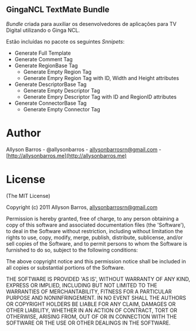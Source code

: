 GingaNCL TextMate Bundle
---------------------------------------

*Bundle* criada para auxiliar os desenvolvedores de aplicações para TV Digital utilizando o Ginga NCL.

Estão incluídas no pacote os seguintes *Snnipets*:

* Generate Full Template
* Generate Comment Tag
* Generate RegionBase Tag
	- Generate Empty Region Tag
	- Generate Empry Region Tag with ID, Width and Height attributes
* Generate DescriptorBase Tag
	- Generate Empty Descriptor Tag
	- Generate Empry Descriptor Tag with ID and RegionID attributes
* Generate ConnectorBase Tag
	- Generate Empty Connector Tag

<!-- ## Pré-Requisitos ## -->


Author
======

Allyson Barros - @allysonbarros - allysonbarrosrn@gmail.com - [http://allysonbarros.me](http://allysonbarros.me)


License
=======

(The MIT License)

Copyright (c) 2011 Allyson Barros, allysonbarrosrn@gmail.com

Permission is hereby granted, free of charge, to any person obtaining
a copy of this software and associated documentation files (the
'Software'), to deal in the Software without restriction, including
without limitation the rights to use, copy, modify, merge, publish,
distribute, sublicense, and/or sell copies of the Software, and to
permit persons to whom the Software is furnished to do so, subject to
the following conditions:

The above copyright notice and this permission notice shall be
included in all copies or substantial portions of the Software.

THE SOFTWARE IS PROVIDED 'AS IS', WITHOUT WARRANTY OF ANY KIND,
EXPRESS OR IMPLIED, INCLUDING BUT NOT LIMITED TO THE WARRANTIES OF
MERCHANTABILITY, FITNESS FOR A PARTICULAR PURPOSE AND NONINFRINGEMENT.
IN NO EVENT SHALL THE AUTHORS OR COPYRIGHT HOLDERS BE LIABLE FOR ANY
CLAIM, DAMAGES OR OTHER LIABILITY, WHETHER IN AN ACTION OF CONTRACT,
TORT OR OTHERWISE, ARISING FROM, OUT OF OR IN CONNECTION WITH THE
SOFTWARE OR THE USE OR OTHER DEALINGS IN THE SOFTWARE.
